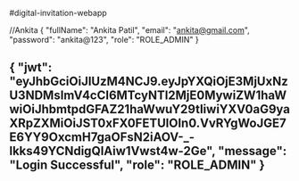 #digital-invitation-webapp

//Ankita
{
  "fullName": "Ankita Patil",
  "email": "ankita@gmail.com",
  "password": "ankita@123",
  "role": "ROLE_ADMIN"
}

{
  "jwt": "eyJhbGciOiJIUzM4NCJ9.eyJpYXQiOjE3MjUxNzU3NDMsImV4cCI6MTcyNTI2MjE0MywiZW1haWwiOiJhbmtpdGFAZ21haWwuY29tIiwiYXV0aG9yaXRpZXMiOiJST0xFX0FETUlOIn0.VvRYgWoJGE7E6YY9OxcmH7gaOFsN2iAOV-_-lkks49YCNdigQIAiw1Vwst4w-2Ge",
  "message": "Login Successful",
  "role": "ROLE_ADMIN"
}
--------------------------------------------------------------------------------------------------
